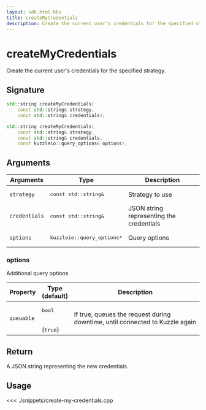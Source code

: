 ```yaml
---
layout: sdk.html.hbs
title: createMyCredentials
description: Create the current user's credentials for the specified strategy.
---
```


# createMyCredentials

Create the current user's credentials for the specified strategy.

## Signature

```cpp
std::string createMyCredentials(
    const std::string& strategy, 
    const std::string& credentials);

std::string createMyCredentials(
    const std::string& strategy, 
    const std::string& credentials, 
    const kuzzleio::query_options& options);
```

## Arguments

| Arguments    | Type    | Description
|--------------|---------|-------------
| `strategy` | <pre>const std::string&</pre> | Strategy to use
| `credentials` | <pre>const std::string&</pre> | JSON string representing the credentials
| `options`  | <pre>kuzzleio::query_options\*</pre>    | Query options


### options

Additional query options

| Property     | Type<br/>(default)    | Description        | 
| ---------- | ------- | --------------------------------- | 
| `queuable` | <pre>bool</pre><br/>(`true`) | If true, queues the request during downtime, until connected to Kuzzle again |


## Return

A JSON string representing the new credentials.

## Usage

<<< ./snippets/create-my-credentials.cpp

